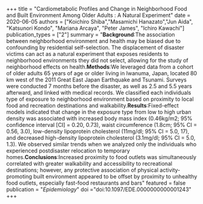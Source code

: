+++
title = "Cardiometabolic Profiles and Change in Neighborhood Food and Built Environment Among Older Adults : A Natural Experiment"
date = 2020-06-05
authors = ["Koichiro Shiba","Masamichi Hanazato","Jun Aida", "Katsunori Kondo",  "Mariana Arcaya", "Peter James", "Ichiro Kawachi"]
publication_types = ["2"]
summary = "**Background**:The association between neighborhood environment and health may be biased due to confounding by residential self-selection. The displacement of disaster victims can act as a natural experiment that exposes residents to neighborhood environments they did not select, allowing for the study of neighborhood effects on health.**Methods**:We leveraged data from a cohort of older adults 65 years of age or older living in Iwanuma, Japan, located 80 km west of the 2011 Great East Japan Earthquake and Tsunami. Surveys were conducted 7 months before the disaster, as well as 2.5 and 5.5 years afterward, and linked with medical records. We classified each individuals type of exposure to neighborhood environment based on proximity to local food and recreation destinations and walkability.**Results**:Fixed-effect models indicated that change in the exposure type from low to high urban density was associated with increased body mass index (0.46kg/m2; 95% confidence interval [CI] = 0.20, 0.73), waist circumference (1.8cm; 95% CI = 0.56, 3.0), low-density lipoprotein cholesterol
(11mg/dl; 95% CI = 5.0, 17), and decreased high-density lipoprotein cholesterol (3.1mg/dl; 95% CI = 5.0, 1.3). We observed similar trends when we analyzed only the individuals who experienced postdisaster relocation to temporary homes.**Conclusions**:Increased proximity to food outlets was simultaneously correlated with greater walkability and accessibility to recreational destinations; however, any protective association of physical activity-promoting built environment appeared to be offset by proximity to unhealthy food outlets,
especially fast-food restaurants and bars"
featured = false
publication = "*Epidemiology*"
doi ="doi:10.1097/EDE.0000000000001243"
+++

